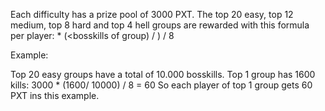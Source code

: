 Each difficulty has a prize pool of 3000 PXT. The top 20 easy, top 12 medium, top 8 hard and top 4 hell groups are rewarded with this formula per player: * (<bosskills of group) / ) / 8

Example:

Top 20 easy groups have a total of 10.000 bosskills. Top 1 group has 1600 kills:
3000 * (1600/ 10000) / 8 = 60 So each player of top 1 group gets 60 PXT ins this example.
